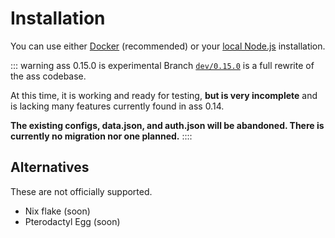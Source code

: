 # Installation

You can use either [Docker](docker) (recommended) or your [local Node.js](local) installation.

::: warning ass 0.15.0 is experimental
Branch [`dev/0.15.0`](https://github.com/tycrek/ass/tree/dev/0.15.0/) is a full rewrite of the ass codebase.

At this time, it is working and ready for testing, **but is very incomplete** and is lacking many features currently found in ass 0.14.

**The existing configs, data.json, and auth.json will be abandoned. There is currently no migration nor one planned.**
::::

## Alternatives

These are not officially supported.

- Nix flake (soon)
- Pterodactyl Egg (soon)